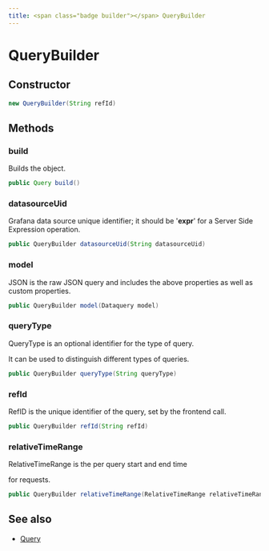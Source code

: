 ```yaml
---
title: <span class="badge builder"></span> QueryBuilder
---
```

# <span class="badge builder"></span> QueryBuilder

## Constructor

```java
new QueryBuilder(String refId)
```
## Methods

### <span class="badge object-method"></span> build

Builds the object.

```java
public Query build()
```

### <span class="badge object-method"></span> datasourceUid

Grafana data source unique identifier; it should be '__expr__' for a Server Side Expression operation.

```java
public QueryBuilder datasourceUid(String datasourceUid)
```

### <span class="badge object-method"></span> model

JSON is the raw JSON query and includes the above properties as well as custom properties.

```java
public QueryBuilder model(Dataquery model)
```

### <span class="badge object-method"></span> queryType

QueryType is an optional identifier for the type of query.

It can be used to distinguish different types of queries.

```java
public QueryBuilder queryType(String queryType)
```

### <span class="badge object-method"></span> refId

RefID is the unique identifier of the query, set by the frontend call.

```java
public QueryBuilder refId(String refId)
```

### <span class="badge object-method"></span> relativeTimeRange

RelativeTimeRange is the per query start and end time

for requests.

```java
public QueryBuilder relativeTimeRange(RelativeTimeRange relativeTimeRange)
```

## See also

 * <span class="badge object-type-class"></span> [Query](./object-Query.md)
